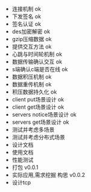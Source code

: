 - 连接机制    ok
- 下发签名    ok
- 签名认证    ok
- des加密解密 ok
- gzip压缩数据  ok
- 提供交互方法 ok
- 心跳与时间轮机制 ok
- 数据传输确认交互 ok 
- s端确认c端是否在线 ok
- 数据积压机制 ok
- 数据重传机制 ok
- 积压数据持久化 ok
- client put场景设计 ok
- client get场景设计 ok
- servers notice场景设计 ok
- servers get场景设计 ok
- 测试并考虑多场景 
- 测试并考虑分布式场景 
- 设计文档
- 使用文档
- 性能测试
- 打包 v0.0.1
- 实际应用,需求挖掘 构思 v0.0.2
- 设计tcp